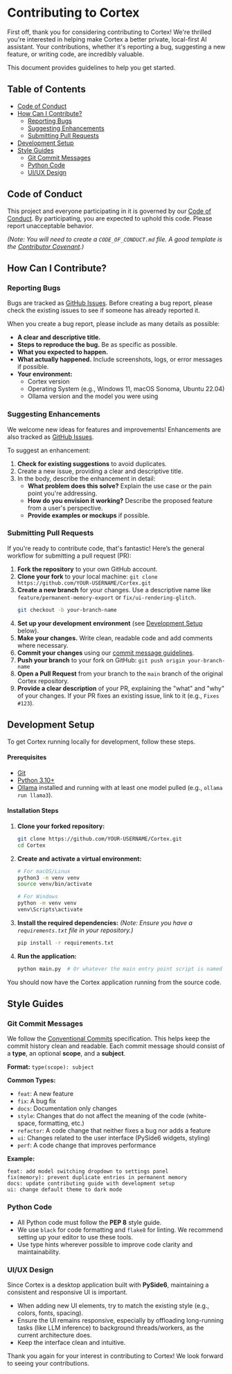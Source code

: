 # Contributing to Cortex

First off, thank you for considering contributing to Cortex! We're thrilled you're interested in helping make Cortex a better private, local-first AI assistant. Your contributions, whether it's reporting a bug, suggesting a new feature, or writing code, are incredibly valuable.

This document provides guidelines to help you get started.

## Table of Contents

- [Code of Conduct](#code-of-conduct)
- [How Can I Contribute?](#how-can-i-contribute)
  - [Reporting Bugs](#reporting-bugs)
  - [Suggesting Enhancements](#suggesting-enhancements)
  - [Submitting Pull Requests](#submitting-pull-requests)
- [Development Setup](#development-setup)
- [Style Guides](#style-guides)
  - [Git Commit Messages](#git-commit-messages)
  - [Python Code](#python-code)
  - [UI/UX Design](#uiux-design)

## Code of Conduct

This project and everyone participating in it is governed by our [Code of Conduct](CODE_OF_CONDUCT.md). By participating, you are expected to uphold this code. Please report unacceptable behavior.

*(Note: You will need to create a `CODE_OF_CONDUCT.md` file. A good template is the [Contributor Covenant](https://www.contributor-covenant.org/version/2/1/code_of_conduct.html).)*

## How Can I Contribute?

### Reporting Bugs

Bugs are tracked as [GitHub Issues](https://github.com/dovvnloading/Cortex/issues). Before creating a bug report, please check the existing issues to see if someone has already reported it.

When you create a bug report, please include as many details as possible:

- **A clear and descriptive title.**
- **Steps to reproduce the bug.** Be as specific as possible.
- **What you expected to happen.**
- **What actually happened.** Include screenshots, logs, or error messages if possible.
- **Your environment:**
  - Cortex version
  - Operating System (e.g., Windows 11, macOS Sonoma, Ubuntu 22.04)
  - Ollama version and the model you were using

### Suggesting Enhancements

We welcome new ideas for features and improvements! Enhancements are also tracked as [GitHub Issues](https://github.com/dovvnloading/Cortex/issues).

To suggest an enhancement:

1.  **Check for existing suggestions** to avoid duplicates.
2.  Create a new issue, providing a clear and descriptive title.
3.  In the body, describe the enhancement in detail:
    - **What problem does this solve?** Explain the use case or the pain point you're addressing.
    - **How do you envision it working?** Describe the proposed feature from a user's perspective.
    - **Provide examples or mockups** if possible.

### Submitting Pull Requests

If you're ready to contribute code, that's fantastic! Here’s the general workflow for submitting a pull request (PR):

1.  **Fork the repository** to your own GitHub account.
2.  **Clone your fork** to your local machine: `git clone https://github.com/YOUR-USERNAME/Cortex.git`
3.  **Create a new branch** for your changes. Use a descriptive name like `feature/permanent-memory-export` or `fix/ui-rendering-glitch`.
    ```bash
    git checkout -b your-branch-name
    ```
4.  **Set up your development environment** (see [Development Setup](#development-setup) below).
5.  **Make your changes.** Write clean, readable code and add comments where necessary.
6.  **Commit your changes** using our [commit message guidelines](#git-commit-messages).
7.  **Push your branch** to your fork on GitHub: `git push origin your-branch-name`
8.  **Open a Pull Request** from your branch to the `main` branch of the original Cortex repository.
9.  **Provide a clear description** of your PR, explaining the "what" and "why" of your changes. If your PR fixes an existing issue, link to it (e.g., `Fixes #123`).

## Development Setup

To get Cortex running locally for development, follow these steps.

#### Prerequisites

- [Git](https://git-scm.com/)
- [Python 3.10+](https://www.python.org/downloads/)
- [Ollama](https://ollama.com/) installed and running with at least one model pulled (e.g., `ollama run llama3`).

#### Installation Steps

1.  **Clone your forked repository:**
    ```bash
    git clone https://github.com/YOUR-USERNAME/Cortex.git
    cd Cortex
    ```

2.  **Create and activate a virtual environment:**
    ```bash
    # For macOS/Linux
    python3 -m venv venv
    source venv/bin/activate

    # For Windows
    python -m venv venv
    venv\Scripts\activate
    ```

3.  **Install the required dependencies:**
    *(Note: Ensure you have a `requirements.txt` file in your repository.)*
    ```bash
    pip install -r requirements.txt
    ```

4.  **Run the application:**
    ```bash
    python main.py  # Or whatever the main entry point script is named
    ```

You should now have the Cortex application running from the source code.

## Style Guides

### Git Commit Messages

We follow the [Conventional Commits](https://www.conventionalcommits.org/en/v1.0.0/) specification. This helps keep the commit history clean and readable. Each commit message should consist of a **type**, an optional **scope**, and a **subject**.

**Format:** `type(scope): subject`

**Common Types:**

- `feat`: A new feature
- `fix`: A bug fix
- `docs`: Documentation only changes
- `style`: Changes that do not affect the meaning of the code (white-space, formatting, etc.)
- `refactor`: A code change that neither fixes a bug nor adds a feature
- `ui`: Changes related to the user interface (PySide6 widgets, styling)
- `perf`: A code change that improves performance

**Example:**
```
feat: add model switching dropdown to settings panel
fix(memory): prevent duplicate entries in permanent memory
docs: update contributing guide with development setup
ui: change default theme to dark mode
```

### Python Code

- All Python code must follow the **PEP 8** style guide.
- We use `black` for code formatting and `flake8` for linting. We recommend setting up your editor to use these tools.
- Use type hints wherever possible to improve code clarity and maintainability.

### UI/UX Design

Since Cortex is a desktop application built with **PySide6**, maintaining a consistent and responsive UI is important.

- When adding new UI elements, try to match the existing style (e.g., colors, fonts, spacing).
- Ensure the UI remains responsive, especially by offloading long-running tasks (like LLM inference) to background threads/workers, as the current architecture does.
- Keep the interface clean and intuitive.

Thank you again for your interest in contributing to Cortex! We look forward to seeing your contributions.
